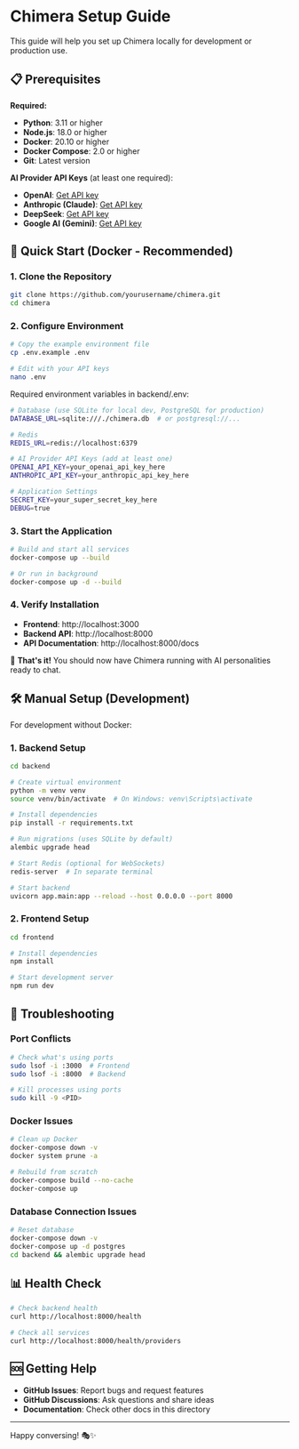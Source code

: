 # Chimera Setup Guide

This guide will help you set up Chimera locally for development or production use.

## 📋 Prerequisites

**Required:**
- **Python**: 3.11 or higher
- **Node.js**: 18.0 or higher
- **Docker**: 20.10 or higher
- **Docker Compose**: 2.0 or higher
- **Git**: Latest version

**AI Provider API Keys** (at least one required):
- **OpenAI**: [Get API key](https://platform.openai.com/api-keys)
- **Anthropic (Claude)**: [Get API key](https://console.anthropic.com/)
- **DeepSeek**: [Get API key](https://platform.deepseek.com/)
- **Google AI (Gemini)**: [Get API key](https://makersuite.google.com/app/apikey)

## 🚀 Quick Start (Docker - Recommended)

### 1. Clone the Repository
```bash
git clone https://github.com/yourusername/chimera.git
cd chimera
```

### 2. Configure Environment
```bash
# Copy the example environment file
cp .env.example .env

# Edit with your API keys
nano .env
```

Required environment variables in backend/.env:
```bash
# Database (use SQLite for local dev, PostgreSQL for production)
DATABASE_URL=sqlite:///./chimera.db  # or postgresql://...

# Redis
REDIS_URL=redis://localhost:6379

# AI Provider API Keys (add at least one)
OPENAI_API_KEY=your_openai_api_key_here
ANTHROPIC_API_KEY=your_anthropic_api_key_here

# Application Settings
SECRET_KEY=your_super_secret_key_here
DEBUG=true
```

### 3. Start the Application
```bash
# Build and start all services
docker-compose up --build

# Or run in background
docker-compose up -d --build
```

### 4. Verify Installation
- **Frontend**: http://localhost:3000
- **Backend API**: http://localhost:8000
- **API Documentation**: http://localhost:8000/docs

🎉 **That's it!** You should now have Chimera running with AI personalities ready to chat.

## 🛠️ Manual Setup (Development)

For development without Docker:

### 1. Backend Setup
```bash
cd backend

# Create virtual environment
python -m venv venv
source venv/bin/activate  # On Windows: venv\Scripts\activate

# Install dependencies
pip install -r requirements.txt

# Run migrations (uses SQLite by default)
alembic upgrade head

# Start Redis (optional for WebSockets)
redis-server  # In separate terminal

# Start backend
uvicorn app.main:app --reload --host 0.0.0.0 --port 8000
```

### 2. Frontend Setup
```bash
cd frontend

# Install dependencies
npm install

# Start development server
npm run dev
```

## 🐛 Troubleshooting

### Port Conflicts
```bash
# Check what's using ports
sudo lsof -i :3000  # Frontend
sudo lsof -i :8000  # Backend

# Kill processes using ports
sudo kill -9 <PID>
```

### Docker Issues
```bash
# Clean up Docker
docker-compose down -v
docker system prune -a

# Rebuild from scratch
docker-compose build --no-cache
docker-compose up
```

### Database Connection Issues
```bash
# Reset database
docker-compose down -v
docker-compose up -d postgres
cd backend && alembic upgrade head
```

## 📊 Health Check
```bash
# Check backend health
curl http://localhost:8000/health

# Check all services
curl http://localhost:8000/health/providers
```

## 🆘 Getting Help

- **GitHub Issues**: Report bugs and request features
- **GitHub Discussions**: Ask questions and share ideas
- **Documentation**: Check other docs in this directory

---

Happy conversing! 🎭✨